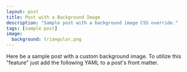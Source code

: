 ```yaml
---
layout: post
title: Post with a Background Image
description: "Sample post with a background image CSS override."
tags: [sample post]
image:
  background: triangular.png
---
```


Here be a sample post with a custom background image. To utilize this "feature" just add the following YAML to a post's front matter.